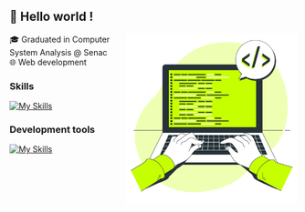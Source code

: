 ## 👋 Hello world !

<!--
**williamvnobrega/williamvnobrega** is a ✨ _special_ ✨ repository because its `README.md` (this file) appears on your GitHub profile.

Here are some ideas to get you started:

- 🔭 I’m currently working on ...
- 🌱 I’m currently learning ...
- 👯 I’m looking to collaborate on ...
- 🤔 I’m looking for help with ...
- 💬 Ask me about ...
- 📫 How to reach me: ...
- 😄 Pronouns: ...
- ⚡ Fun fact: ...
-->
<img align="right" alt="Coding image" src="./coding.svg"  width="300px"/>
🎓 Graduated in Computer System Analysis @ Senac <br>
🌐 Web development

### Skills
[![My Skills](https://skillicons.dev/icons?i=js,html,css,ts,nodejs,postgres)](https://skillicons.dev)

### Development tools

[![My Skills](https://skillicons.dev/icons?i=vscode,figma,git,ps,postman)](https://skillicons.dev)
